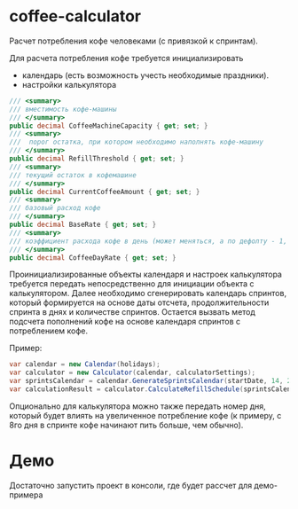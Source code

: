 # coffee-calculator
Расчет потребления кофе человеками (с привязкой к спринтам). 

Для расчета потребления кофе требуется инициализировать
- календарь (есть возможность учесть необходимые праздники). 
- настройки калькулятора
```cs
/// <summary>
/// вместимость кофе-машины
/// </summary>
public decimal CoffeeMachineCapacity { get; set; }
/// <summary>
///  порог остатка, при котором необходимо наполнять кофе-машину
/// </summary>
public decimal RefillThreshold { get; set; }
/// <summary>
/// текущий остаток в кофемашине 
/// </summary>
public decimal CurrentCoffeeAmount { get; set; }
/// <summary>
/// базовый расход кофе
/// </summary>
public decimal BaseRate { get; set; }
/// <summary>
/// коэффициент расхода кофе в день (может меняться, а по дефолту - 1, т.е. без отклонений)
/// </summary>
public decimal CoffeeDayRate { get; set; }
```

Проинициализированные объекты календаря и настроек калькулятора требуется передать непосредственно для инициации объекта с калькулятором.
Далее необходимо сгенерировать календарь спринтов, который формируется на основе даты отсчета, продолжительности спринта в днях и количестве спринтов. 
Остается вызвать метод подсчета пополнений кофе на основе календаря спринтов с потреблением кофе.

Пример:
```cs
var calendar = new Calendar(holidays);
var calculator = new Calculator(calendar, calculatorSettings);
var sprintsCalendar = calendar.GenerateSprintsCalendar(startDate, 14, 2); // 2 спринта по 14 дней
var calculationResult = calculator.CalculateRefillSchedule(sprintsCalendar);
```
Опционально для калькулятора можно также передать номер дня, который будет влиять на увеличенное потребление кофе (к примеру, с 8го дня в спринте кофе начинают пить больше, чем обычно).

# Демо
Достаточно запустить проект в консоли, где будет рассчет для демо-примера
